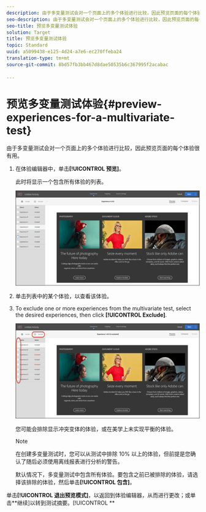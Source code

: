 ```yaml
---
description: 由于多变量测试会对一个页面上的多个体验进行比较，因此预览页面的每个体验很有用。
seo-description: 由于多变量测试会对一个页面上的多个体验进行比较，因此预览页面的每个体验很有用。
seo-title: 预览多变量测试体验
solution: Target
title: 预览多变量测试体验
topic: Standard
uuid: a5099438-e125-4d24-a7e6-ec270ffeba24
translation-type: tm+mt
source-git-commit: 8bd57fb3bb467d8dae50535b6c367995f2acabac

---
```



# 预览多变量测试体验{#preview-experiences-for-a-multivariate-test}

由于多变量测试会对一个页面上的多个体验进行比较，因此预览页面的每个体验很有用。

1. 在体验编辑器中，单击&#x200B;**[!UICONTROL 预览]**。

   此时将显示一个包含所有体验的列表。

   ![](assets/preview.png)

1. 单击列表中的某个体验，以查看该体验。

1. To exclude one or more experiences from the multivariate test, select the desired experiences, then click **[!UICONTROL Exclude]**.

   ![排除体验](/help/c-activities/c-multivariate-testing/t-create-multivariate-test/assets/preview-mvt-exclude.png)

   您可能会排除显示冲突变体的体验，或在美学上未实现平衡的体验。

   >[!NOTE]
   >
   >在创建多变量测试时，您可以从测试中排除 10% 以上的体验，但前提是您确认了随后必须使用离线报表进行分析的警告。

   默认情况下，多变量测试中包含所有体验。要包含之前已被排除的体验，请选择该排除的体验，然后单击&#x200B;**[!UICONTROL 包含]**。

单击&#x200B;**[!UICONTROL 退出预览模式]**，以返回到体验编辑器，从而进行更改；或单击&#x200B;**继续]以转到测试摘要。[!UICONTROL **

